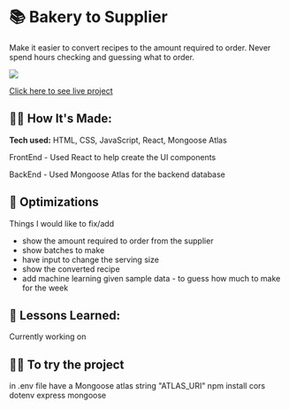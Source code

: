 # 📚 Bakery to Supplier

Make it easier to convert recipes to the amount required to order.
Never spend hours checking and guessing what to order. 



![](https://gifyu.com/image/ScLO4)


[Click here to see live project]([https://www.google.com](https://flour-order-system.netlify.app/))



## 👩‍💻 How It's Made:

**Tech used:** HTML, CSS, JavaScript, React, Mongoose Atlas

FrontEnd - Used React to help create the UI components

BackEnd - Used Mongoose Atlas for the backend database


## 🏸 Optimizations

Things I would like to fix/add
- show the amount required to order from the supplier
- show batches to make
- have input to change the serving size
- show the converted recipe
- add machine learning given sample data - to guess how much to make for the week



## 📝 Lessons Learned:

Currently working on


## 👩‍💻 To try the project

in .env file have a Mongoose atlas string "ATLAS_URI"
npm install cors dotenv express mongoose


